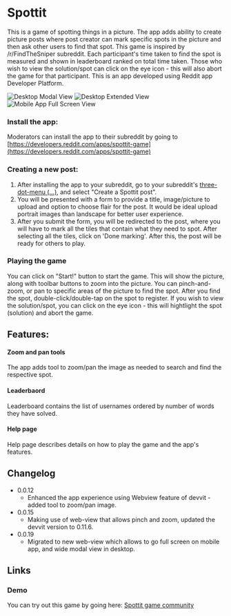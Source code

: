 # Spottit
This is a game of spotting things in a picture. The app adds ability to create picture posts where post creator can mark specific spots in the picture and then ask other users to find that spot. This game is inspired by /r/FindTheSniper subreddit. Each participant's time taken to find the spot is measured and shown in leaderboard ranked on total time taken. Those who wish to view the solution/spot can click on the eye icon - this will also abort the game for that participant. This is an app developed using Reddit app Developer Platform.

![Desktop Modal View](https://i.imgur.com/NnfUEgE.png) ![Desktop Extended View](https://i.imgur.com/P8ghNpy.jpeg)  ![Mobile App Full Screen View](https://i.imgur.com/WTW5RJ4.jpeg) 

### Install the app:
Moderators can install the app to their subreddit by going to [https://developers.reddit.com/apps/spottit-game](https://developers.reddit.com/apps/spottit-game)

### Creating a new post:
1) After installing the app to your subreddit, go to your subreddit's [three-dot-menu (...)](https://developers.reddit.com/docs/capabilities/menu-actions), and select "Create a Spottit post".
2) You will be presented with a form to provide a title, image/picture to upload and option to choose flair for the post. It would be ideal upload portrait images than landscape for better user experience.
3) After you submit the form, you will be redirected to the post, where you will have to mark all the tiles that contain what they need to spot. After selecting all the tiles, click on 'Done marking'. After this, the post will be ready for others to play.

### Playing the game
You can click on "Start!" button to start the game. This will show the picture, along with toolbar buttons to zoom into the picture. You can pinch-and-zoom, or pan to specific areas of the picture to find the spot. After you find the spot, double-click/double-tap on the spot to register. If you wish to view the solution/spot, you can click on the eye icon - this will hightlight the spot (solution) and abort the game.

## Features:
#### Zoom and pan tools
The app adds tool to zoom/pan the image as needed to search and find the respective spot.

#### Leaderbaord
Leaderboard contains the list of usernames ordered by number of words they have solved.

#### Help page
Help page describes details on how to play the game and the app's features.

## Changelog
* 0.0.12
  * Enhanced the app experience using Webview feature of devvit - added tool to zoom/pan image.
* 0.0.15
  * Making use of web-view that allows pinch and zoom, updated the devvit version to 0.11.6.
* 0.0.19
  * Migrated to new web-view which allows to go full screen on mobile app, and wide modal view in desktop.

## Links
### Demo
You can try out this game by going here: [Spottit game community](https://www.reddit.com/r/Spottit/)


